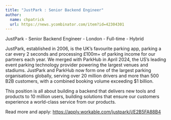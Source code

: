 ```yaml
---
title: "JustPark : Senior Backend Engineer"
author:
  name: chpatrick
  url: https://news.ycombinator.com/item?id=42304301
---
```

JustPark - Senior Backend Engineer - London - Full-time - Hybrid

JustPark, established in 2006, is the UK’s favourite parking app, parking a car every 2 seconds and processing £100m+ of parking income for our partners each year. We merged with ParkHub in April 2024, the US’s leading event parking technology provider powering the largest venues and stadiums. JustPark and ParkHub now form one of the largest parking organisations globally, serving over 20 million drivers and more than 500 B2B customers, with a combined booking volume exceeding $1 billion.

This position is all about building a backend that delivers new tools and products to 10 million users, building solutions that ensure our customers experience a world-class service from our products.

Read more and apply: <a href="https:&#x2F;&#x2F;apply.workable.com&#x2F;justpark&#x2F;j&#x2F;E2B5FA88B4" rel="nofollow">https:&#x2F;&#x2F;apply.workable.com&#x2F;justpark&#x2F;j&#x2F;E2B5FA88B4</a>
<JobApplication />
